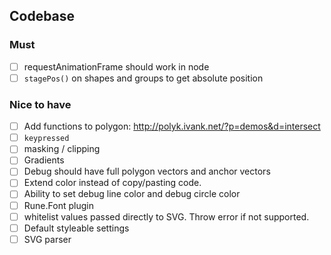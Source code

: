 ## Codebase

### Must

- [ ] requestAnimationFrame should work in node
- [ ] `stagePos()` on shapes and groups to get absolute position

### Nice to have 

- [ ] Add functions to polygon: http://polyk.ivank.net/?p=demos&d=intersect
- [ ] `keypressed`
- [ ] masking / clipping
- [ ] Gradients
- [ ] Debug should have full polygon vectors and anchor vectors
- [ ] Extend color instead of copy/pasting code.
- [ ] Ability to set debug line color and debug circle color
- [ ] Rune.Font plugin
- [ ] whitelist values passed directly to SVG. Throw error if not supported.
- [ ] Default styleable settings
- [ ] SVG parser
